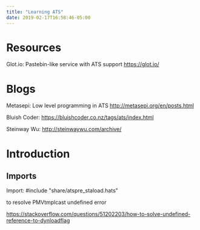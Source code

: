 ```yaml
---
title: "Learning ATS"
date: 2019-02-17T16:58:46-05:00
---
```


# Resources

Glot.io: Pastebin-like service with ATS support
https://glot.io/

# Blogs

Metasepi: Low level programming in ATS
http://metasepi.org/en/posts.html

Bluish Coder:
https://bluishcoder.co.nz/tags/ats/index.html

Steinway Wu:
http://steinwaywu.com/archive/

# Introduction

## Imports

Import: #include "share/atspre_staload.hats"

to resolve PMVtmplcast undefined error

https://stackoverflow.com/questions/51202203/how-to-solve-undefined-reference-to-dynloadflag
